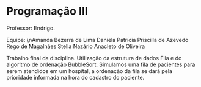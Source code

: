 # Programação III
Professor: Endrigo.

Equipe: \nAmanda Bezerra de Lima
        Daniela
        Patrícia
        Priscilla de Azevedo Rego de Magalhães
        Stella Nazário Anacleto de Oliveira

Trabalho final da disciplina. Utilização da estrutura de dados Fila e do algoritmo de ordenação BubbleSort. Simulamos uma fila de pacientes para serem atendidos em um hospital, a ordenação da fila se dará pela prioridade informada na hora do cadastro do paciente.
